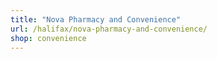 ```yaml
---
title: "Nova Pharmacy and Convenience"
url: /halifax/nova-pharmacy-and-convenience/
shop: convenience
---
```


